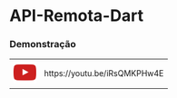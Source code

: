 # API-Remota-Dart

<h3>Demonstração</h3>
<table border="0";>
    <tr>
        <td><img src="youtube.png" alt="" style="height: 40px;"></td>
        <td><p>https://youtu.be/iRsQMKPHw4E</p></td>
    </tr>
</table>

